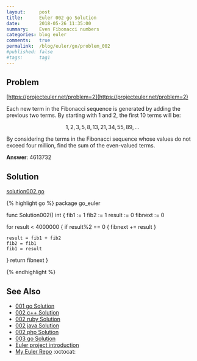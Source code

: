 ```yaml
---
layout:     post
title:      Euler 002 go Solution
date:       2018-05-26 11:35:00
summary:    Even Fibonacci numbers
categories: blog euler
comments:   true
permalink:  /blog/euler/go/problem_002
#published: false
#tags:      tag1
---
```


## Problem

[https://projecteuler.net/problem=2](https://projecteuler.net/problem=2)

Each new term in the Fibonacci sequence is generated by adding the previous two terms. By starting with 1 and 2, the first 10 terms will be:

$$1, 2, 3, 5, 8, 13, 21, 34, 55, 89, ...$$

By considering the terms in the Fibonacci sequence whose values do not exceed four million, find the sum of the even-valued terms.

**Answer**: 4613732

## Solution

[solution002.go](https://github.com/tvarley/go_euler/blob/master/solution002.go)

{% highlight go %}
package go_euler

func Solution002() int {
  fib1 := 1
  fib2 := 1
  result := 0
  fibnext := 0

  for result < 4000000 {
    if result%2 == 0 {
      fibnext += result
    }

    result = fib1 + fib2
    fib2 = fib1
    fib1 = result
  }
  return fibnext
}

{% endhighlight %}

## See Also
* [001 go Solution]({{site.baseurl}}/blog/euler/go/problem_001)
* [002 c++ Solution]({{site.baseurl}}/blog/euler/cpp/problem_002)
* [002 ruby Solution]({{site.baseurl}}/blog/euler/ruby/problem_002)
* [002 java Solution]({{site.baseurl}}/blog/euler/java/problem_002)
* [002 php Solution]({{site.baseurl}}/blog/euler/php/problem_002)
* [003 go Solution]({{site.baseurl}}/blog/euler/go/problem_003)
* [Euler project introduction]({{site.baseurl}}/blog/euler/introduction)
* [My Euler Repo](https://github.com/tvarley/euler) :octocat:
